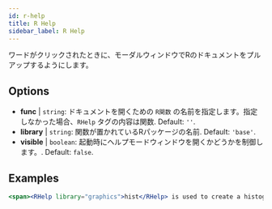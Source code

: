 ```yaml
---
id: r-help
title: R Help
sidebar_label: R Help
---
```


ワードがクリックされたときに、モーダルウィンドウでRのドキュメントをプルアップするようにします。

## Options

* __func__ | `string`: ドキュメントを開くための `R関数` の名前を指定します。指定しなかった場合、`RHelp` タグの内容は関数. Default: `''`.
* __library__ | `string`: 関数が置かれているRパッケージの名前. Default: `'base'`.
* __visible__ | `boolean`: 起動時にヘルプモードウィンドウを開くかどうかを制御します。. Default: `false`.


## Examples

```jsx live
<span><RHelp library="graphics">hist</RHelp> is used to create a histogram.</span>
```


